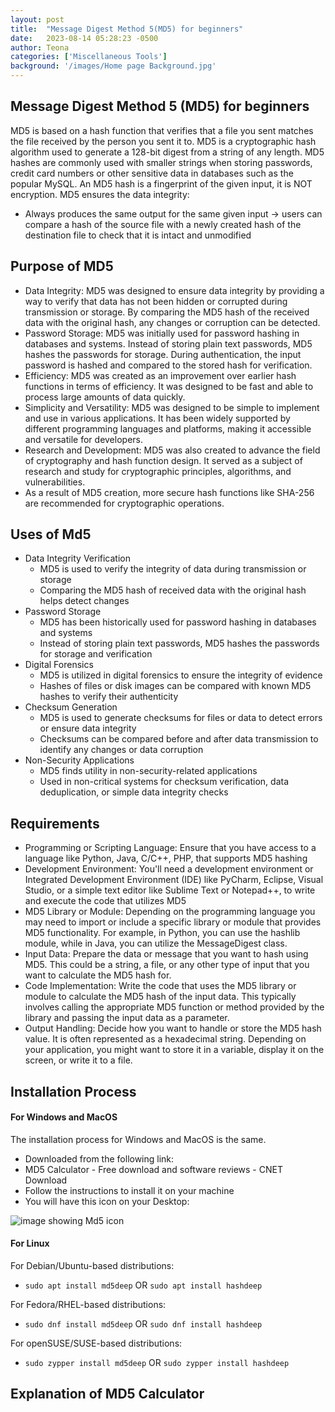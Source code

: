 ```yaml
---
layout: post
title:  "Message Digest Method 5(MD5) for beginners"
date:   2023-08-14 05:28:23 -0500
author: Teona
categories: ['Miscellaneous Tools']
background: '/images/Home page Background.jpg'
---
```

## Message Digest Method 5 (MD5) for beginners

MD5 is based on a hash function that verifies that a file you sent matches the file received by the person you sent it to. MD5 is a cryptographic hash algorithm used to generate a 128-bit digest from a string of any length. MD5 hashes are commonly used with smaller strings when storing passwords, credit card numbers or other sensitive data in databases such as the popular MySQL. An MD5 hash is a fingerprint of the given input, it is NOT encryption.
MD5 ensures the data integrity: 
- Always produces the same output for the same given input -> 
    users can compare a hash of the source file with a newly created hash 
    of the destination file to check that it is intact and unmodified 

## Purpose of MD5
- Data Integrity: MD5 was designed to ensure data integrity by providing a way to verify that data has not been hidden or corrupted during transmission or storage. By comparing the MD5 hash of the received data with the original hash, any changes or corruption can be detected.
- Password Storage: MD5 was initially used for password hashing in databases and systems. Instead of storing plain text passwords, MD5 hashes the passwords for storage. During authentication, the input password is hashed and compared to the stored hash for verification.
- Efficiency: MD5 was created as an improvement over earlier hash functions in terms of efficiency. It was designed to be fast and able to process large amounts of data quickly.
- Simplicity and Versatility: MD5 was designed to be simple to implement and use in various applications. It has been widely supported by different programming languages and platforms, making it accessible and versatile for developers.
- Research and Development: MD5 was also created to advance the field of cryptography and hash function design. It served as a subject of research and study for cryptographic principles, algorithms, and vulnerabilities.
- As a result of MD5 creation, more secure hash functions like SHA-256 are recommended for cryptographic operations.

## Uses of Md5
- Data Integrity Verification
  - MD5 is used to verify the integrity of data during transmission or storage
  - Comparing the MD5 hash of received data with the original hash helps detect changes
- Password Storage
  - MD5 has been historically used for password hashing in databases and systems
  - Instead of storing plain text passwords, MD5 hashes the passwords for storage and verification
- Digital Forensics
  - MD5 is utilized in digital forensics to ensure the integrity of evidence
  - Hashes of files or disk images can be compared with known MD5 hashes
	   to verify their authenticity
- Checksum Generation
	- MD5 is used to generate checksums for files or data to detect errors or ensure data integrity
	- Checksums can be compared before and after data transmission to identify any changes or data corruption
- Non-Security Applications	
	- MD5 finds utility in non-security-related applications
	- Used in non-critical systems for checksum verification, data deduplication, 
	    or simple data integrity checks
## Requirements
- Programming or Scripting Language: Ensure that you have access to a language like Python, Java, C/C++, PHP,  that supports MD5 hashing
- Development Environment: You'll need a development environment or Integrated Development Environment (IDE) like PyCharm, Eclipse, Visual Studio, or a simple text editor like Sublime Text or Notepad++, to write and execute the code that utilizes MD5
- MD5 Library or Module: Depending on the programming language you may need to import or include a specific library or module that provides MD5 functionality. For example, in Python, you can use the hashlib module, while in Java, you can utilize the MessageDigest class.
- Input Data: Prepare the data or message that you want to hash using MD5. This could be a string, a file, or any other type of input that you want to calculate the MD5 hash for.
- Code Implementation: Write the code that uses the MD5 library or module to calculate the MD5 hash of the input data. This typically involves calling the appropriate MD5 function or method provided by the library and passing the input data as a parameter.
- Output Handling: Decide how you want to handle or store the MD5 hash value. It is often represented as a hexadecimal string. Depending on your application, you might want to store it in a variable, display it on the screen, or write it to a file.
## Installation Process
#### For Windows and MacOS
The installation process for Windows and MacOS is the same.
- Downloaded from the following link: 
- MD5 Calculator - Free download and software reviews - CNET Download
- Follow the instructions to install it on your machine
- You will have this icon on your Desktop: 
 <img class="img-fluid" src="/EHEblog/images/Md5/1.png" alt="image showing Md5 icon">

#### For Linux
For Debian/Ubuntu-based distributions:
 - `sudo apt install md5deep` OR `sudo apt install hashdeep`

For Fedora/RHEL-based distributions:
- `sudo dnf install md5deep` OR `sudo dnf install hashdeep`

For openSUSE/SUSE-based distributions:
- `sudo zypper install md5deep` OR `sudo zypper install hashdeep`

## Explanation of MD5 Calculator